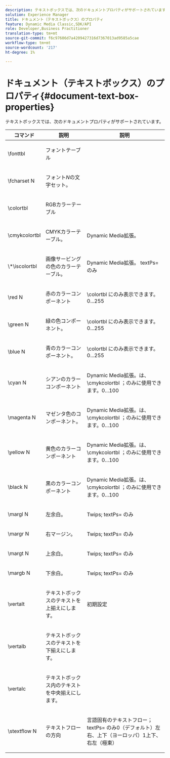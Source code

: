 ```yaml
---
description: テキストボックスでは、次のドキュメントプロパティがサポートされています。
solution: Experience Manager
title: ドキュメント（テキストボックス）のプロパティ
feature: Dynamic Media Classic,SDK/API
role: Developer,Business Practitioner
translation-type: tm+mt
source-git-commit: f6c97606d7a4209427316d7367013ad9585a5cae
workflow-type: tm+mt
source-wordcount: '217'
ht-degree: 1%

---
```



# ドキュメント（テキストボックス）のプロパティ{#document-text-box-properties}

テキストボックスでは、次のドキュメントプロパティがサポートされています。

<table id="table_8E1DF8E6BD894D7A9ACFC839918E2315"> 
 <thead> 
  <tr> 
   <th class="entry"> <b>コマンド</b> </th> 
   <th class="entry"> <b>説明</b> </th> 
   <th class="entry"> <b>説明</b> </th> 
  </tr> 
 </thead>
 <tbody> 
  <tr> 
   <td> <span class="codeph"> \fonttbl  </span> </td> 
   <td> <p>フォントテーブル </p> </td> 
   <td> <p> </p> </td> 
  </tr> 
  <tr> 
   <td> <span class="codeph"> \fcharset  <span class="varname"> N  </span> </span> </td> 
   <td> <p>フォント<i>N</i>の文字セット。 </p> </td> 
   <td> <p> </p> </td> 
  </tr> 
  <tr> 
   <td> <span class="codeph"> \colortbl  </span> </td> 
   <td> <p>RGBカラーテーブル </p> </td> 
   <td> <p> </p> </td> 
  </tr> 
  <tr> 
   <td> <span class="codeph"> \cmykcolortbl  </span> </td> 
   <td> <p>CMYKカラーテーブル。 </p> </td> 
   <td> <p>Dynamic Media拡張。 </p> </td> 
  </tr> 
  <tr> 
   <td> <span class="codeph"> \*\iscolortbl  </span> </td> 
   <td> <p>画像サービングの色のカラーテーブル。 </p> </td> 
   <td> <p>Dynamic Media拡張。<span class="codeph"> textPs= </span>のみ </p> </td> 
  </tr> 
  <tr> 
   <td> <span class="codeph"> \red  <span class="varname"> N  </span> </span> </td> 
   <td> <p>赤のカラーコンポーネント </p> </td> 
   <td> <p><span class="codeph"> \colortbl </span>にのみ表示できます。0...255 </p> </td> 
  </tr> 
  <tr> 
   <td> <span class="codeph"> \green  <span class="varname"> N  </span> </span> </td> 
   <td> <p>緑の色コンポーネント。 </p> </td> 
   <td> <p><span class="codeph"> \colortbl </span>にのみ表示できます。0...255 </p> </td> 
  </tr> 
  <tr> 
   <td> <span class="codeph"> \blue  <span class="varname"> N  </span> </span> </td> 
   <td> <p>青のカラーコンポーネント。 </p> </td> 
   <td> <p><span class="codeph"> \colortbl </span>にのみ表示できます。0...255 </p> </td> 
  </tr> 
  <tr> 
   <td> <span class="codeph"> \cyan  <span class="varname"> N  </span> </span> </td> 
   <td> <p>シアンのカラーコンポーネント </p> </td> 
   <td> <p>Dynamic Media拡張。は、<span class="codeph"> \cmykcolortbl </span>；のみに使用できます。0...100 </p> </td> 
  </tr> 
  <tr> 
   <td> <span class="codeph"> \magenta  <span class="varname"> N  </span> </span> </td> 
   <td> <p>マゼンタ色のコンポーネント。 </p> </td> 
   <td> <p>Dynamic Media拡張。は、<span class="codeph"> \cmykcolortbl </span>；のみに使用できます。0...100 </p> </td> 
  </tr> 
  <tr> 
   <td> <span class="codeph"> \yellow  <span class="varname"> N  </span> </span> </td> 
   <td> <p>黄色のカラーコンポーネント </p> </td> 
   <td> <p>Dynamic Media拡張。は、<span class="codeph"> \cmykcolortbl </span>；のみに使用できます。0...100 </p> </td> 
  </tr> 
  <tr> 
   <td> <span class="codeph"> \black  <span class="varname"> N  </span> </span> </td> 
   <td> <p>黒のカラーコンポーネント </p> </td> 
   <td> <p>Dynamic Media拡張。は、<span class="codeph"> \cmykcolortbl </span>；のみに使用できます。0...100 </p> </td> 
  </tr> 
  <tr> 
   <td> <span class="codeph"> \margl  <span class="varname"> N  </span> </span> </td> 
   <td> <p>左余白。 </p> </td> 
   <td> <p>Twips;<span class="codeph"> textPs= </span>のみ </p> </td> 
  </tr> 
  <tr> 
   <td> <span class="codeph"> \margr  <span class="varname"> N  </span> </span> </td> 
   <td> <p>右マージン。 </p> </td> 
   <td> <p>Twips;<span class="codeph"> textPs= </span>のみ </p> </td> 
  </tr> 
  <tr> 
   <td> <span class="codeph"> \margt  <span class="varname"> N  </span> </span> </td> 
   <td> <p>上余白。 </p> </td> 
   <td> <p>Twips;<span class="codeph"> textPs= </span>のみ </p> </td> 
  </tr> 
  <tr> 
   <td> <span class="codeph"> \margb  <span class="varname"> N  </span> </span> </td> 
   <td> <p>下余白。 </p> </td> 
   <td> <p>Twips;<span class="codeph"> textPs= </span>のみ </p> </td> 
  </tr> 
  <tr> 
   <td> <span class="codeph"> \vertalt  </span> </td> 
   <td> <p>テキストボックスのテキストを上揃えにします。 </p> </td> 
   <td> <p>初期設定 </p> </td> 
  </tr> 
  <tr> 
   <td> <span class="codeph"> \vertalb  </span> </td> 
   <td> <p>テキストボックスのテキストを下揃えにします。 </p> </td> 
   <td> <p> </p> </td> 
  </tr> 
  <tr> 
   <td> <span class="codeph"> \vertalc  </span> </td> 
   <td> <p>テキストボックス内のテキストを中央揃えにします。 </p> </td> 
   <td> <p> </p> </td> 
  </tr> 
  <tr> 
   <td> <span class="codeph"> \stextflow  <span class="varname"> N  </span> </span> </td> 
   <td> <p>テキストフローの方向 </p> </td> 
   <td> <p>言語固有のテキストフロー；<span class="codeph"> textPs= </span>のみ0（デフォルト）左右、上下（ヨーロッパ）1上下、右左（極東） </p> </td> 
  </tr> 
 </tbody> 
</table>

